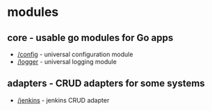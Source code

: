 # modules

## core - usable go modules for Go apps

* [/config](core/config/README.md) - universal configuration module
* [/logger](core/logger/README.md) - universal logging module

## adapters - CRUD adapters for some systems
* [/jenkins](jenkins/README.md) - jenkins CRUD adapter